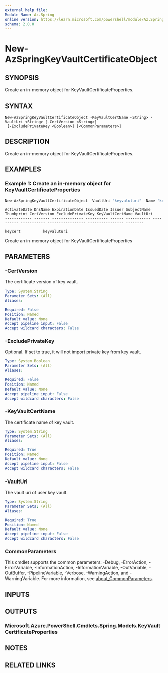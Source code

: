 ```yaml
---
external help file:
Module Name: Az.Spring
online version: https://learn.microsoft.com/powershell/module/Az.Spring/new-azspringkeyvaultcertificateobject
schema: 2.0.0
---
```


# New-AzSpringKeyVaultCertificateObject

## SYNOPSIS
Create an in-memory object for KeyVaultCertificateProperties.

## SYNTAX

```
New-AzSpringKeyVaultCertificateObject -KeyVaultCertName <String> -VaultUri <String> [-CertVersion <String>]
 [-ExcludePrivateKey <Boolean>] [<CommonParameters>]
```

## DESCRIPTION
Create an in-memory object for KeyVaultCertificateProperties.

## EXAMPLES

### Example 1: Create an in-memory object for KeyVaultCertificateProperties
```powershell
New-AzSpringKeyVaultCertificateObject -VaultUri "keyvaluturi" -Name 'keycert'
```

```output
ActivateDate DnsName ExpirationDate IssuedDate Issuer SubjectName Thumbprint CertVersion ExcludePrivateKey KeyVaultCertName VaultUri
------------ ------- -------------- ---------- ------ ----------- ---------- ----------- ----------------- ---------------- --------
                                                                                                           keycert          keyvaluturi
```

Create an in-memory object for KeyVaultCertificateProperties

## PARAMETERS

### -CertVersion
The certificate version of key vault.

```yaml
Type: System.String
Parameter Sets: (All)
Aliases:

Required: False
Position: Named
Default value: None
Accept pipeline input: False
Accept wildcard characters: False
```

### -ExcludePrivateKey
Optional.
If set to true, it will not import private key from key vault.

```yaml
Type: System.Boolean
Parameter Sets: (All)
Aliases:

Required: False
Position: Named
Default value: None
Accept pipeline input: False
Accept wildcard characters: False
```

### -KeyVaultCertName
The certificate name of key vault.

```yaml
Type: System.String
Parameter Sets: (All)
Aliases:

Required: True
Position: Named
Default value: None
Accept pipeline input: False
Accept wildcard characters: False
```

### -VaultUri
The vault uri of user key vault.

```yaml
Type: System.String
Parameter Sets: (All)
Aliases:

Required: True
Position: Named
Default value: None
Accept pipeline input: False
Accept wildcard characters: False
```

### CommonParameters
This cmdlet supports the common parameters: -Debug, -ErrorAction, -ErrorVariable, -InformationAction, -InformationVariable, -OutVariable, -OutBuffer, -PipelineVariable, -Verbose, -WarningAction, and -WarningVariable. For more information, see [about_CommonParameters](http://go.microsoft.com/fwlink/?LinkID=113216).

## INPUTS

## OUTPUTS

### Microsoft.Azure.PowerShell.Cmdlets.Spring.Models.KeyVaultCertificateProperties

## NOTES

## RELATED LINKS

